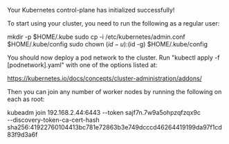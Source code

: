 Your Kubernetes control-plane has initialized successfully!

To start using your cluster, you need to run the following as a regular user:

  mkdir -p $HOME/.kube
  sudo cp -i /etc/kubernetes/admin.conf $HOME/.kube/config
  sudo chown $(id -u):$(id -g) $HOME/.kube/config

You should now deploy a pod network to the cluster.
Run "kubectl apply -f [podnetwork].yaml" with one of the options listed at:

  https://kubernetes.io/docs/concepts/cluster-administration/addons/

Then you can join any number of worker nodes by running the following on each as root:

kubeadm join 192.168.2.44:6443 --token sajf7n.7w9a5ohpzqfzqx9c \
    --discovery-token-ca-cert-hash sha256:41922760104413bc781e72863b3e749dcccd46264419199da97f1cd83f9d3a6f


